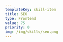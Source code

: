 ```yaml
---
templateKey: skill-item
title: SEO
type: Frontend
value: 75
priority: 0
img: /img/skills/seo.png
---
```


